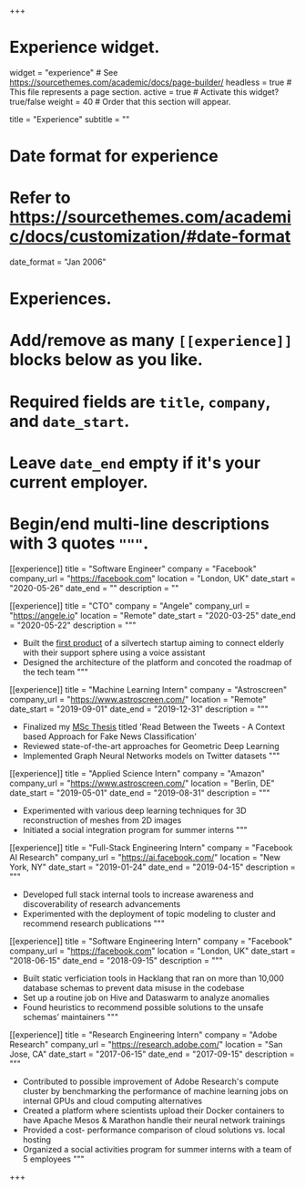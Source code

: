 +++
# Experience widget.
widget = "experience"  # See https://sourcethemes.com/academic/docs/page-builder/
headless = true  # This file represents a page section.
active = true  # Activate this widget? true/false
weight = 40  # Order that this section will appear.

title = "Experience"
subtitle = ""

# Date format for experience
#   Refer to https://sourcethemes.com/academic/docs/customization/#date-format
date_format = "Jan 2006"

# Experiences.
#   Add/remove as many `[[experience]]` blocks below as you like.
#   Required fields are `title`, `company`, and `date_start`.
#   Leave `date_end` empty if it's your current employer.
#   Begin/end multi-line descriptions with 3 quotes `"""`.
[[experience]]
  title = "Software Engineer"
  company = "Facebook"
  company_url = "https://facebook.com"
  location = "London, UK"
  date_start = "2020-05-26"
  date_end = ""
  description = ""

[[experience]]
  title = "CTO"
  company = "Angele"
  company_url = "https://angele.io"
  location = "Remote"
  date_start = "2020-03-25"
  date_end = "2020-05-22"
  description = """
  - Built the [first product](https://app.angele.io) of a silvertech startup aiming to connect elderly with their support sphere using a voice assistant
  - Designed the architecture of the platform and concoted the roadmap of the tech team
  """

[[experience]]
  title = "Machine Learning Intern"
  company = "Astroscreen"
  company_url = "https://www.astroscreen.com/"
  location = "Remote"
  date_start = "2019-09-01"
  date_end = "2019-12-31"
  description = """
  - Finalized my [MSc Thesis](https://github.com/aounleonardo/Spread-Classification/blob/master/Thesis.pdf) titled 'Read Between the Tweets - A Context based Approach for Fake News Classification'
  - Reviewed state-of-the-art approaches for Geometric Deep Learning
  - Implemented Graph Neural Networks models on Twitter datasets
  """

  [[experience]]
  title = "Applied Science Intern"
  company = "Amazon"
  company_url = "https://www.astroscreen.com/"
  location = "Berlin, DE"
  date_start = "2019-05-01"
  date_end = "2019-08-31"
  description = """
  - Experimented with various deep learning techniques for 3D reconstruction of meshes from 2D images
  - Initiated a social integration program for summer interns
  """

  [[experience]]
  title = "Full-Stack Engineering Intern"
  company = "Facebook AI Research"
  company_url = "https://ai.facebook.com/"
  location = "New York, NY"
  date_start = "2019-01-24"
  date_end = "2019-04-15"
  description = """
  - Developed full stack internal tools to increase awareness and discoverability of research advancements
  - Experimented with the deployment of topic modeling to cluster and recommend research publications
  """

  [[experience]]
  title = "Software Engineering Intern"
  company = "Facebook"
  company_url = "https://facebook.com"
  location = "London, UK"
  date_start = "2018-06-15"
  date_end = "2018-09-15"
  description = """
  - Built static verficiation tools in Hacklang that ran on more than 10,000 database schemas to prevent data misuse in the codebase
  - Set up a routine job on Hive and Dataswarm to analyze anomalies
  - Found heuristics to recommend possible solutions to the unsafe schemas’ maintainers
  """

  [[experience]]
  title = "Research Engineering Intern"
  company = "Adobe Research"
  company_url = "https://research.adobe.com/"
  location = "San Jose, CA"
  date_start = "2017-06-15"
  date_end = "2017-09-15"
  description = """
  - Contributed to possible improvement of Adobe Research's compute cluster by benchmarking the performance of machine learning jobs on internal GPUs and cloud computing alternatives
  - Created a platform where scientists upload their Docker containers to have Apache Mesos & Marathon handle their neural network trainings
  - Provided a cost- performance comparison of cloud solutions vs. local hosting
  - Organized a social activities program for summer interns with a team of 5 employees
  """

+++
